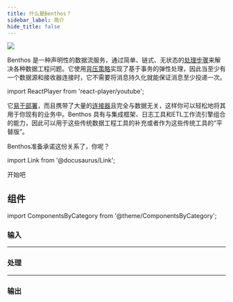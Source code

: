 ```yaml
---
title: 什么是Benthos？
sidebar_label: 简介
hide_title: false
---
```


<div style={{textAlign: 'center'}}><img src="/img/what-is-blob.svg" /></div>

Benthos 是一种声明性的数据流服务，通过简单、链式、无状态的[处理步骤][docs.processors]来解决各种数据工程问题。它使用[背压策略][backPressure]实现了基于事务的弹性处理，因此当至少有一个数据源和接收器连接时，它不需要将消息持久化就能保证消息至少投递一次。

import ReactPlayer from 'react-player/youtube';

<div className='container margin-vert--lg'>
  <div className='row row--no-gutters'>
    <ReactPlayer
        className='col'
        height='300px'
        url='https://www.youtube.com/embed/88DSzCFV4Ng'
        controls={true}
    />
  </div>
</div>


它[易于部署][docs.guides.getting_started]，而且携带了大量的[连接器](#components)且完全与数据无关，这样你可以轻松地将其用于你现有的业务中。Benthos 具有与集成框架、日志工具和ETL工作流引擎组合的能力，因此可以用于这些传统数据工程工具的补充或者作为这些传统工具的“平替版”。

Benthos准备承诺这份关系了，你呢？

import Link from '@docusaurus/Link';

<Link to="/docs/guides/getting_started" className="button button--lg button--outline button--block button--primary">开始吧</Link>

## 组件

import ComponentsByCategory from '@theme/ComponentsByCategory';

### 输入

<ComponentsByCategory type="inputs"></ComponentsByCategory>

---

### 处理

<ComponentsByCategory type="processors"></ComponentsByCategory>

---

### 输出

<ComponentsByCategory type="outputs"></ComponentsByCategory>

[guides]: /cookbooks
[docs.guides.getting_started]: /docs/guides/getting_started
[docs.processors]: /docs/components/processors/about
[backPressure]: https://developer.baidu.com/article/detail.html?id=3287217
